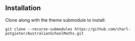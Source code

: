 ## Installation

Clone along with the theme submodule to install:

``` git clone --recurse-submodules https://github.com/charl-potgieter/AustralianSchoolMaths.git ```
